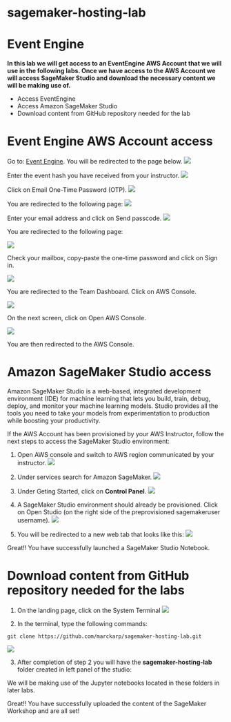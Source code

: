 # sagemaker-hosting-lab

# Event Engine

**In this lab we will get access to an EventEngine AWS Account that we will use in the following labs. Once we have access to the AWS Account we will access SageMaker Studio and download the necessary content we will be making use of.**

* Access EventEngine
* Access Amazon SageMaker Studio
* Download content from GitHub repository needed for the lab

# Event Engine AWS Account access

Go to: [Event Engine](https://dashboard.eventengine.run/login). You will be redirected to the page below.
![](https://raw.githubusercontent.com/marckarp/sagemaker-hosting-lab/main/static/event-engine-main.png)

Enter the event hash you have received from your instructor.
![](https://raw.githubusercontent.com/marckarp/sagemaker-hosting-lab/main/static/event-engine-hash.png)

Click on Email One-Time Password (OTP).
![](https://raw.githubusercontent.com/marckarp/sagemaker-hosting-lab/main/static/sign-in-with.png)

You are redirected to the following page:
![](https://raw.githubusercontent.com/marckarp/sagemaker-hosting-lab/main/static/enter-otp.png)

Enter your email address and click on Send passcode.
![](https://raw.githubusercontent.com/marckarp/sagemaker-hosting-lab/main/static/enter-email.png)

You are redirected to the following page:

![](https://raw.githubusercontent.com/marckarp/sagemaker-hosting-lab/main/static/enter-otp-1.png)

Check your mailbox, copy-paste the one-time password and click on Sign in.

![](https://raw.githubusercontent.com/marckarp/sagemaker-hosting-lab/main/static/otp-sent.png)

You are redirected to the Team Dashboard. Click on AWS Console.

![](https://raw.githubusercontent.com/marckarp/sagemaker-hosting-lab/main/static/team-dashboard.png)

On the next screen, click on Open AWS Console.

![](https://raw.githubusercontent.com/marckarp/sagemaker-hosting-lab/main/static/aws-console.png)

You are then redirected to the AWS Console.

# Amazon SageMaker Studio access

Amazon SageMaker Studio is a web-based, integrated development environment (IDE) for machine learning that lets you build, train, debug, deploy, and monitor your machine learning models. Studio provides all the tools you need to take your models from experimentation to production while boosting your productivity.

If the AWS Account has been provisioned by your AWS Instructor, follow the next steps to access the SageMaker Studio environment:

1. Open AWS console and switch to AWS region communicated by your instructor.
![](https://raw.githubusercontent.com/marckarp/sagemaker-hosting-lab/main/static/aws-console.png)

2. Under services search for Amazon SageMaker.
![](https://raw.githubusercontent.com/marckarp/sagemaker-hosting-lab/main/static/services-sagemaker.png)

3. Under Geting Started, click on **Control Panel**.
![](https://raw.githubusercontent.com/marckarp/sagemaker-hosting-lab/main/static/getting-started.png)

4. A SageMaker Studio environment should already be provisioned. Click on Open Studio (on the right side of the preprovisioned sagemakeruser username).
![](https://raw.githubusercontent.com/marckarp/sagemaker-hosting-lab/main/static/sagemaker-studio.pngg)

5. You will be redirected to a new web tab that looks like this:
![](https://raw.githubusercontent.com/marckarp/sagemaker-hosting-lab/main/static/sm-landing-page.png)

Great!! You have successfully launched a SageMaker Studio Notebook.

# Download content from GitHub repository needed for the labs

1. On the landing page, click on the System Terminal 
![](https://raw.githubusercontent.com/marckarp/sagemaker-hosting-lab/main/static/launch-terminal.png)

2. In the terminal, type the following commands:
```
git clone https://github.com/marckarp/sagemaker-hosting-lab.git
```
![](static/intro/clone-code.png)

3. After completion of step 2 you will have the **sagemaker-hosting-lab** folder created in left panel of the studio:


We will be making use of the Jupyter notebooks located in these folders in later labs.


Great!! You have successfully uploaded the content of the SageMaker Workshop and are all set!
